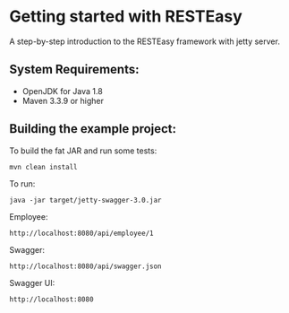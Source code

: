 Getting started with RESTEasy
=============================
A step-by-step introduction to the RESTEasy framework with jetty server.

System Requirements:
--------------------
- OpenJDK for Java 1.8
- Maven 3.3.9 or higher

Building the example project:
-----------------------------

To build the fat JAR and run some tests:

    mvn clean install

To run:

    java -jar target/jetty-swagger-3.0.jar

Employee:

    http://localhost:8080/api/employee/1

Swagger:

    http://localhost:8080/api/swagger.json

Swagger UI:

    http://localhost:8080

